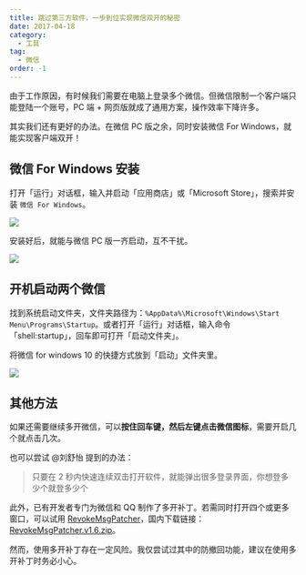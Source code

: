 ```yaml
---
title: 跳过第三方软件，一步到位实现微信双开的秘密
date: 2017-04-18
category:
  - 工具
tag:
  - 微信
order: -1
---
```


由于工作原因，有时候我们需要在电脑上登录多个微信。但微信限制一个客户端只能登陆一个账号，PC 端 + 网页版就成了通用方案，操作效率下降许多。

其实我们还有更好的办法。在微信 PC 版之余，同时安装微信 For Windows，就能实现客户端双开！

## 微信 For Windows 安装

打开「运行」对话框，输入并启动「应用商店」或「Microsoft Store」，搜索并安装 `微信 For Windows`。

![](https://img.newzone.top/2022-05-06-04-21-30.png?imageMogr2/format/webp)

安装好后，就能与微信 PC 版一齐启动，互不干扰。

![](https://img.newzone.top/2022-05-06-04-21-40.png?imageMogr2/format/webp)

## 开机启动两个微信

找到系统启动文件夹，文件夹路径为：`%AppData%\Microsoft\Windows\Start Menu\Programs\Startup`。或者打开「运行」对话框，输入命令「shell:startup」，回车即可打开「启动文件夹」。

将微信 for windows 10 的快捷方式放到「启动」文件夹里。

![](https://img.newzone.top/2022-05-06-04-23-49.png?imageMogr2/format/webp)

## 其他方法

如果还需要继续多开微信，可以**按住回车键，然后左键点击微信图标**，需要开启几个就点击几次。

也可以尝试 @刘舒怡 提到的办法：

> 只要在 2 秒内快速连续双击打开软件，就能弹出很多登录界面，你想登多少个就登多少个

此外，已有开发者专门为微信和 QQ 制作了多开补丁。若需同时打开四个或更多窗口，可以试用 [RevokeMsgPatcher](https://github.com/huiyadanli/RevokeMsgPatcher)，国内下载链接：[RevokeMsgPatcher.v1.6.zip](https://wwva.lanzouq.com/irUIX187hz3c)。

然而，使用多开补丁存在一定风险。我仅尝试过其中的防撤回功能，建议在使用多开补丁时务必小心。
